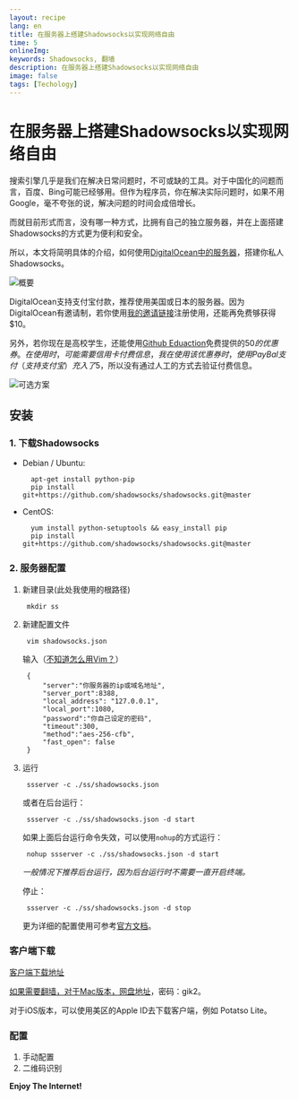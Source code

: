 ```yaml
---
layout: recipe
lang: en
title: 在服务器上搭建Shadowsocks以实现网络自由
time: 5
onlineImg: 
keywords: Shadowsocks, 翻墙
description: 在服务器上搭建Shadowsocks以实现网络自由
image: false
tags: [Techology]
---
```


# 在服务器上搭建Shadowsocks以实现网络自由

搜索引擎几乎是我们在解决日常问题时，不可或缺的工具。对于中国化的问题而言，百度、Bing可能已经够用。但作为程序员，你在解决实际问题时，如果不用Google，毫不夸张的说，解决问题的时间会成倍增长。

<!-- more -->

而就目前形式而言，没有哪一种方式，比拥有自己的独立服务器，并在上面搭建Shadowsocks的方式更为便利和安全。

所以，本文将简明具体的介绍，如何使用[DigitalOcean中的服务器](https://cloud.digitalocean.com/login?i=eeb47d)，搭建你私人Shadowsocks。


![概要](http://7xle3b.com1.z0.glb.clouddn.com/7-31-DigitalOcean_-_N-7.png)

DigitalOcean支持支付宝付款，推荐使用美国或日本的服务器。因为DigitalOcean有邀请制，若你使用[我的邀请链接](https://m.do.co/c/fa78810fab23)注册使用，还能再免费够获得$10。

另外，若你现在是高校学生，还能使用[Github Eduaction](https://education.github.com/)免费提供的$50的优惠券。在使用时，可能需要信用卡付费信息，我在使用该优惠券时，使用PayBal支付（支持支付宝）充入了$5，所以没有通过人工的方式去验证付费信息。

![可选方案](http://7xle3b.com1.z0.glb.clouddn.com/digitalocean-5.png)

## 安装
### 1. 下载Shadowsocks

- Debian / Ubuntu:

		apt-get install python-pip
		pip install git+https://github.com/shadowsocks/shadowsocks.git@master

- CentOS:

		yum install python-setuptools && easy_install pip
		pip install git+https://github.com/shadowsocks/shadowsocks.git@master

### 2. 服务器配置

1. 新建目录(此处我使用的根路径)
	
		mkdir ss
	
2. 新建配置文件
	
		vim shadowsocks.json
	
	输入（[不知道怎么用Vim？](http://azureyu.com/Vim/)）    
		
		{
	        "server":"你服务器的ip或域名地址",
	        "server_port":8388,
	        "local_address": "127.0.0.1",
	        "local_port":1080,
	        "password":"你自己设定的密码",
	        "timeout":300,
	        "method":"aes-256-cfb",
	        "fast_open": false
	    }

3. 运行
	
		ssserver -c ./ss/shadowsocks.json
    
	或者在后台运行：
   
	    ssserver -c ./ss/shadowsocks.json -d start
	
	如果上面后台运行命令失效，可以使用`nohup`的方式运行：
	
		nohup ssserver -c ./ss/shadowsocks.json -d start
	
	*一般情况下推荐后台运行，因为后台运行时不需要一直开启终端。*
	
	停止：
	
	    ssserver -c ./ss/shadowsocks.json -d stop
	    
	更为详细的配置使用可参考[官方文档](https://github.com/shadowsocks/shadowsocks/wiki)。

### 客户端下载

[客户端下载地址](https://github.com/shadowsocks/shadowsocks/wiki/Shadowsocks-%E4%BD%BF%E7%94%A8%E8%AF%B4%E6%98%8E#%E5%AE%A2%E6%88%B7%E7%AB%AF)



[如果需要翻墙，对于Mac版本，网盘地址](https://pan.baidu.com/s/1mhHajxu)，密码：gik2。

对于iOS版本，可以使用美区的Apple ID去下载客户端，例如 Potatso Lite。

### 配置
1. 手动配置
2. 二维码识别

**Enjoy The Internet!**


